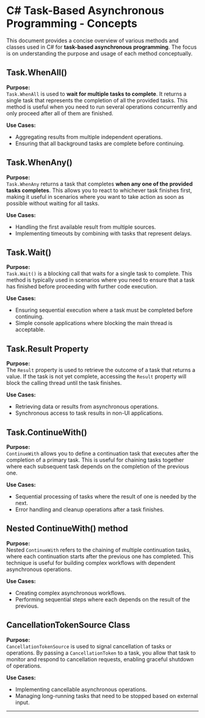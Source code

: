 # C# Task-Based Asynchronous Programming - Concepts

This document provides a concise overview of various methods and classes used in C# for **task-based asynchronous programming**. The focus is on understanding the purpose and usage of each method conceptually.

## Task.WhenAll()

**Purpose:**  
`Task.WhenAll` is used to **wait for multiple tasks to complete**. It returns a single task that represents the completion of all the provided tasks. This method is useful when you need to run several operations concurrently and only proceed after all of them are finished.

**Use Cases:**
- Aggregating results from multiple independent operations.
- Ensuring that all background tasks are complete before continuing.

## Task.WhenAny()

**Purpose:**  
`Task.WhenAny` returns a task that completes **when any one of the provided tasks completes**. This allows you to react to whichever task finishes first, making it useful in scenarios where you want to take action as soon as possible without waiting for all tasks.

**Use Cases:**
- Handling the first available result from multiple sources.
- Implementing timeouts by combining with tasks that represent delays.

## Task.Wait()

**Purpose:**  
`Task.Wait()` is a blocking call that waits for a single task to complete. This method is typically used in scenarios where you need to ensure that a task has finished before proceeding with further code execution.

**Use Cases:**
- Ensuring sequential execution where a task must be completed before continuing.
- Simple console applications where blocking the main thread is acceptable.

## Task.Result Property

**Purpose:**  
The `Result` property is used to retrieve the outcome of a task that returns a value. If the task is not yet complete, accessing the `Result` property will block the calling thread until the task finishes.

**Use Cases:**
- Retrieving data or results from asynchronous operations.
- Synchronous access to task results in non-UI applications.

## Task.ContinueWith()

**Purpose:**  
`ContinueWith` allows you to define a continuation task that executes after the completion of a primary task. This is useful for chaining tasks together where each subsequent task depends on the completion of the previous one.

**Use Cases:**
- Sequential processing of tasks where the result of one is needed by the next.
- Error handling and cleanup operations after a task finishes.

## Nested ContinueWith() method

**Purpose:**  
Nested `ContinueWith` refers to the chaining of multiple continuation tasks, where each continuation starts after the previous one has completed. This technique is useful for building complex workflows with dependent asynchronous operations.

**Use Cases:**
- Creating complex asynchronous workflows.
- Performing sequential steps where each depends on the result of the previous.

## CancellationTokenSource Class

**Purpose:**  
`CancellationTokenSource` is used to signal cancellation of tasks or operations. By passing a `CancellationToken` to a task, you allow that task to monitor and respond to cancellation requests, enabling graceful shutdown of operations.

**Use Cases:**
- Implementing cancellable asynchronous operations.
- Managing long-running tasks that need to be stopped based on external input.

---


